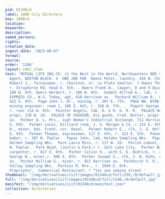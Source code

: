 ```yaml
---
pid: 01346cd
label: 1888 City Directory
key: 1888cd
location: 
keywords: 
description: 
named_persons: 
rights: 
creation_date: 
ingest_date: '2023-08-07'
format: 
source: 
order: '1346'
layout: cmhc_item
text: 'MUTUAL LIFE INS.CO. is the Best in the World, Northwestern NED STEEL, Gen''i
  Agent, BOSTON BLOCK. 4  OWE 208 PAR  Owens Peter, laundry, 426 W. Chestnnt. k Owens
  Robert J., furnaceman, r. Chestnut, nr. La Plata Smelter. J Owens Thomas, miner,
  r. Strayhorse Rd, head E. 5th. . Owers Frank W., lawyer, 8 and 9 Quincy Blk, r.
  108 W. 6th. Owers Herbert, r. 108 W. 6th.  Ozment Alfred A., lab, r. 307 W. Front.  P  PACIFIC
  EXPRESS CO., W.S. Tobey, agt, 410 Harrison av.  Packard William N., carpenter, r.
  422 E. 8th.  Page John J. Dr., mining, r. 207 E. 7th.  PAGE WH. BYRD, civil and
  mining engineer, room 1, 106 E. Ath, r. 328 W. 7th. .  Pagett George E., carpenter,
  r. rear 114 W. 6th.  Painter Angelo, lab, D. & R. G. R. R.  PALACE HALL, L. A. Johnson,
  propr, 130 W. 2d.  PALACE OF FASHION, dry goods, Fred. Butler, propr, 407 Harrison
  av.  Palmer A. L. Mrs., supt Woman’s Industrial Exchange, 711 Harrison av. r. 109
  E. 9th.  Palmer Louis, billiard room, J. G. Morgan & Co.,r.115 E. 4th.  Palmer Norman
  H., miner, bds. Frent, cor. Hazel.  Palmer Robert E., clk, J. G. Hoffer, r. 109
  E. 9th.  Palmer Thomas, expressman, 117 E. 4th, r. 313 E. 5th.  Panner Charles,
  baker, r. 307 N. Poplar.  Papas John, lab, Holden Sampling Wks.  Papas Joseph, lab,
  Holden Sampling Wks.  Pare Laura Miss, r. 117 W. 2d.  Parish Lemuel, miner, r. 1119
  N. Poplar.  Park Boyd, (Joslin & Park,) r. Salt Lake City.  Parker Benjamin B.,
  carpenter, r. 617 E. 6th.  Parker Calvin H., with S. E. Dedrick, r. 202 W. 2d.  Parker
  George W., miner,r. 606 E. 8th.  Parker Joseph S., clk, J. B. Kuhn, r. 808 Harrison
  av.  Parker William G., miner, r. 921 Harrison av.  Parkhurst V. O., sampler, Arkansas
  Valley Sampling Wks.  Parkins M. Mrs., r. 2094 E. 6th.                E. E. HAYHURST,
  Proprietor,  Commercial Restaurant, * “tos ase seoona street '
thumbnail: "/img/derivatives/iiif/images/01346cd/full/250,/0/default.jpg"
full: "/img/derivatives/iiif/images/01346cd/full/1140,/0/default.jpg"
manifest: "/img/derivatives/iiif/01346cd/manifest.json"
collection: directories
---
```

